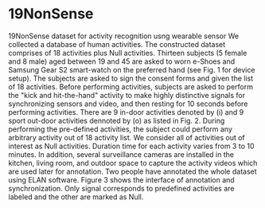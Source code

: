 # 19NonSense
19NonSense dataset for activity recognition usng wearable sensor
We collected a database of human activities. The constructed dataset comprises of 18 activities plus Null activities. 
Thirteen subjects (5 female and 8 male) aged between 19 and 45 are asked to worn e-Shoes and Samsung Gear S2 smart-watch on the preferred hand (see Fig. 1 for device setup). 
The subjects are asked to sign the consent forms and given the list of 18 activities. 
Before performing activities, subjects are asked to perform the "kick and hit-the-hand" activity to make highly distinctive signals for synchronizing sensors and video, and then resting for 10 seconds before performing activities. There are 9 in-door activities denoted by (i) and 9 sport out-door activities dennoted by (o) as listed in Fig. 2.
During performing the pre-defined activities, the subject could perform any arbitrary activity out of 18 activity list. We consider all of activities out of interest as Null activities. Duration time for each activity varies from 3 to 10 minutes. In addition, several surveillance cameras are installed in the kitchen, living room, and outdoor space to capture the activity videos which are used later for annotation. Two people have annotated the whole dataset using ELAN software. Figure 3 shows the interface of annotation and synchronization. Only signal corresponds to predefined activities are labeled and the other are marked as Null. 
